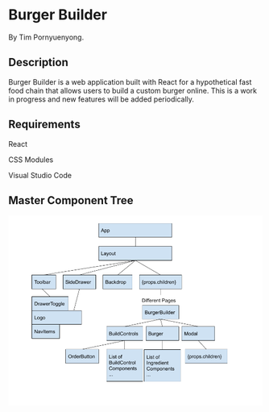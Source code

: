 # Burger Builder

By Tim Pornyuenyong.

## Description

Burger Builder is a web application built with React for a hypothetical fast food chain that allows users to build a custom burger online. This is a work in progress and new features will be added periodically.

## Requirements

React

CSS Modules

Visual Studio Code

## Master Component Tree
![Image of component tree](https://github.com/timpyy/burger-builder/blob/master/componentTree.png)

